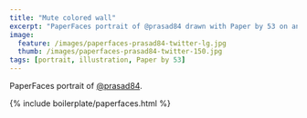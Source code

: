 ```yaml
---
title: "Mute colored wall"
excerpt: "PaperFaces portrait of @prasad84 drawn with Paper by 53 on an iPad."
image: 
  feature: /images/paperfaces-prasad84-twitter-lg.jpg
  thumb: /images/paperfaces-prasad84-twitter-150.jpg
tags: [portrait, illustration, Paper by 53]
---
```


PaperFaces portrait of [@prasad84](http://twitter.com/prasad84).

{% include boilerplate/paperfaces.html %}